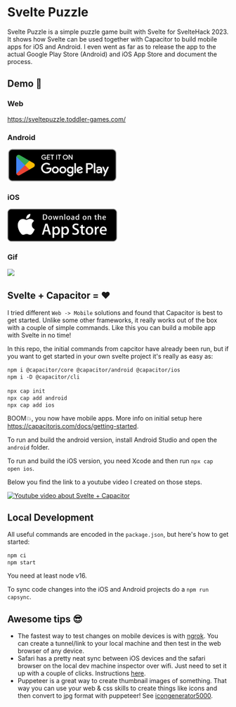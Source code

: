 # Svelte Puzzle

Svelte Puzzle is a simple puzzle game built with Svelte for SvelteHack 2023. It shows how Svelte can be used together with Capacitor to build mobile apps for iOS and Android. I even went as far as to release the app to the actual Google Play Store (Android) and iOS App Store and document the process.

## Demo 🚀

### Web

https://sveltepuzzle.toddler-games.com/

### Android

<a href="https://play.google.com/store/apps/details?id=com.toddlergames.sveltepuzzle">
  <img src="./badge-android.png" width="250">
</a>

### iOS

<a href="ttps://testflight.apple.com/join/A13bnoZD">
  <img src="./badge-ios.png" width="250">
</a>

### Gif

![](https://github.com/bersling/sveltepuzzle/blob/master/sveltehack-trailer1.gif)

## Svelte + Capacitor = ❤️

I tried different `Web -> Mobile` solutions and found that Capacitor is best to get started. Unlike some other frameworks, it really works out of the box with a couple of simple commands. Like this you can build a mobile app with Svelte in no time!

In this repo, the initial commands from capcitor have already been run, but if you want to get started in your own svelte project it's really as easy as:

```
npm i @capacitor/core @capacitor/android @capacitor/ios
npm i -D @capacitor/cli

npx cap init
npx cap add android
npx cap add ios
```

BOOM💥, you now have mobile apps. More info on initial setup here https://capacitorjs.com/docs/getting-started.

To run and build the android version, install Android Studio and open the `android` folder.

To run and build the iOS version, you need Xcode and then run `npx cap open ios`.

Below you find the link to a youtube video I created on those steps.

[![Youtube video about Svelte + Capacitor](https://img.youtube.com/vi/rlNms8xoLXo/0.jpg)](https://www.youtube.com/watch?v=rlNms8xoLXo)

## Local Development

All useful commands are encoded in the `package.json`, but here's how to get started:

```
npm ci
npm start
```

You need at least node v16.

To sync code changes into the iOS and Android projects do a `npm run capsync`.

## Awesome tips 😎

- The fastest way to test changes on mobile devices is with [ngrok](https://ngrok.com/). You can create a tunnel/link to your local machine and then test in the web browser of any device.
- Safari has a pretty neat sync between iOS devices and the safari browser on the local dev machine inspector over wifi. Just need to set it up with a couple of clicks. Instructions [here](https://www.youtube.com/watch?v=o4ZmD7asfpQ).
- Puppeteer is a great way to create thumbnail images of something. That way you can use your web & css skills to create things like icons and then convert to jpg format with puppeteer! See [icongenerator5000](./generators/icongenerator5000.ts).
